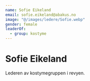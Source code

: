 ```yaml
---
name: Sofie Eikeland
email: sofie.eikeland@abakus.no
image: "@/images/ledere/Sofie.webp"
gender: female
leaderOf:
  - group: kostyme
---
```


# Sofie Eikeland

Lederen av kostymegruppen i revyen.
